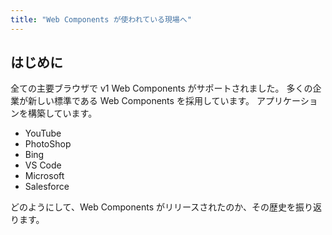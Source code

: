 ```yaml
---
title: "Web Components が使われている現場へ"
---
```

## はじめに
全ての主要ブラウザで v1 Web Components がサポートされました。 
多くの企業が新しい標準である Web Components を採用しています。
アプリケーションを構築しています。

- YouTube
- PhotoShop
- Bing
- VS Code
- Microsoft
- Salesforce

どのようにして、Web Components がリリースされたのか、その歴史を振り返ります。